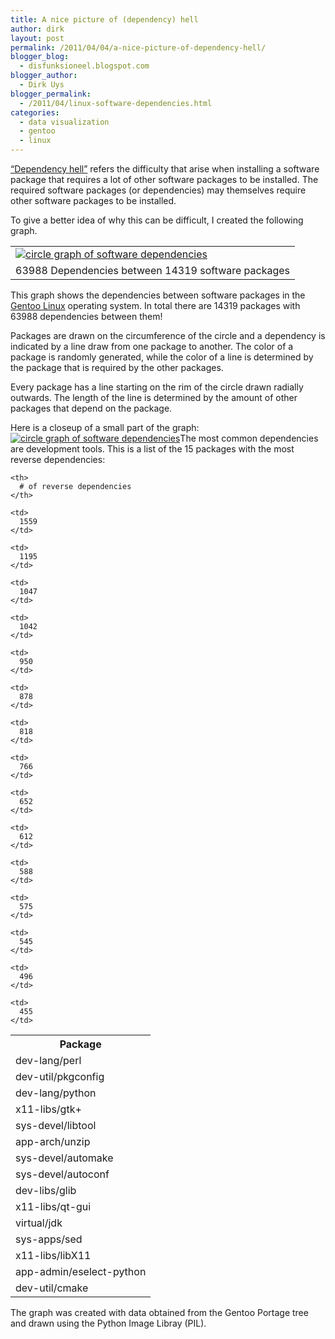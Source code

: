 ```yaml
---
title: A nice picture of (dependency) hell
author: dirk
layout: post
permalink: /2011/04/04/a-nice-picture-of-dependency-hell/
blogger_blog:
  - disfunksioneel.blogspot.com
blogger_author:
  - Dirk Uys
blogger_permalink:
  - /2011/04/linux-software-dependencies.html
categories:
  - data visualization
  - gentoo
  - linux
---
```

[&#8220;Dependency hell&#8221;][1] refers the difficulty that arise when installing a software package that requires a lot of other software packages to be installed. The required software packages (or dependencies) may themselves require other software packages to be installed.

To give a better idea of why this can be difficult, I created the following graph.  
<table align="center" cellpadding="0" cellspacing="0">
  <tr>
    <td>
      <a href="http://3.bp.blogspot.com/-3JwaJkoNl5s/TZowcxUz8GI/AAAAAAAAAEo/wOeUwX23b08/s1600/graph_small.jpg"><img alt="circle graph of software dependencies" border="0" src="http://3.bp.blogspot.com/-3JwaJkoNl5s/TZowcxUz8GI/AAAAAAAAAEo/wOeUwX23b08/s400/graph_small.jpg" /></a>
    </td>
  </tr>
  
  <tr>
    <td>
      63988 Dependencies between 14319 software packages
    </td>
  </tr>
</table>

This graph shows the dependencies between software packages in the [Gentoo Linux][2] operating system. In total there are 14319 packages with 63988 dependencies between them! 

Packages are drawn on the circumference of the circle and a dependency is indicated by a line draw from one package to another. The color of a package is randomly generated, while the color of a line is determined by the package that is required by the other packages. 

Every package has a line starting on the rim of the circle drawn radially outwards. The length of the line is determined by the amount of other packages that depend on the package.

Here is a closeup of a small part of the graph:  
[<img alt="circle graph of software dependencies" border="0" src="http://4.bp.blogspot.com/-5jpm5W7vNFg/TZozShBhmFI/AAAAAAAAAEw/mhzcpLKlOgU/s400/graph_snip.jpg" />][3]The most common dependencies are development tools. This is a list of the 15 packages with the most reverse dependencies:

<table>
  <tr>
    <th>
      Package
    </th>
    
    <th>
      # of reverse dependencies
    </th>
  </tr>
  
  <tr>
    <td>
      dev-lang/perl
    </td>
    
    <td>
      1559
    </td>
  </tr>
  
  <tr>
    <td>
      dev-util/pkgconfig
    </td>
    
    <td>
      1195
    </td>
  </tr>
  
  <tr>
    <td>
      dev-lang/python
    </td>
    
    <td>
      1047
    </td>
  </tr>
  
  <tr>
    <td>
      x11-libs/gtk+
    </td>
    
    <td>
      1042
    </td>
  </tr>
  
  <tr>
    <td>
      sys-devel/libtool
    </td>
    
    <td>
      950
    </td>
  </tr>
  
  <tr>
    <td>
      app-arch/unzip
    </td>
    
    <td>
      878
    </td>
  </tr>
  
  <tr>
    <td>
      sys-devel/automake
    </td>
    
    <td>
      818
    </td>
  </tr>
  
  <tr>
    <td>
      sys-devel/autoconf
    </td>
    
    <td>
      766
    </td>
  </tr>
  
  <tr>
    <td>
      dev-libs/glib
    </td>
    
    <td>
      652
    </td>
  </tr>
  
  <tr>
    <td>
      x11-libs/qt-gui
    </td>
    
    <td>
      612
    </td>
  </tr>
  
  <tr>
    <td>
      virtual/jdk
    </td>
    
    <td>
      588
    </td>
  </tr>
  
  <tr>
    <td>
      sys-apps/sed
    </td>
    
    <td>
      575
    </td>
  </tr>
  
  <tr>
    <td>
      x11-libs/libX11
    </td>
    
    <td>
      545
    </td>
  </tr>
  
  <tr>
    <td>
      app-admin/eselect-python
    </td>
    
    <td>
      496
    </td>
  </tr>
  
  <tr>
    <td>
      dev-util/cmake
    </td>
    
    <td>
      455
    </td>
  </tr>
</table>

The graph was created with data obtained from the Gentoo Portage tree and drawn using the Python Image Libray (PIL).

 [1]: http://en.wikipedia.org/wiki/Dependency_hell
 [2]: http://www.gentoo.org/
 [3]: http://4.bp.blogspot.com/-5jpm5W7vNFg/TZozShBhmFI/AAAAAAAAAEw/mhzcpLKlOgU/s1600/graph_snip.jpg